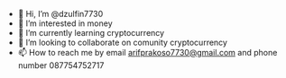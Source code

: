 - 👋 Hi, I’m @dzulfin7730
- 👀 I’m interested in money
- 🌱 I’m currently learning cryptocurrency
- 💞️ I’m looking to collaborate on comunity cryptocurrency
- 📫 How to reach me by email arifprakoso7730@gmail.com and phone number 087754752717

<!---
dzulfin7730/dzulfin7730 is a ✨ special ✨ repository because its `README.md` (this file) appears on your GitHub profile.
You can click the Preview link to take a look at your changes.
--->
